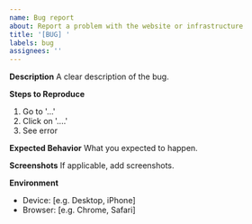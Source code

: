 ```yaml
---
name: Bug report
about: Report a problem with the website or infrastructure
title: '[BUG] '
labels: bug
assignees: ''
---
```


**Description**
A clear description of the bug.

**Steps to Reproduce**
1. Go to '...'
2. Click on '....'
3. See error

**Expected Behavior**
What you expected to happen.

**Screenshots**
If applicable, add screenshots.

**Environment**
- Device: [e.g. Desktop, iPhone]
- Browser: [e.g. Chrome, Safari]
